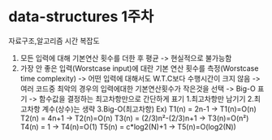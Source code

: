 ﻿# data-structures 1주차
자료구조,알고리즘 시간 복잡도
1. 모든 입력에 대해 기본연산 횟수를 더한 후 평균
    -> 현실적으로 불가능함
2. 가장 안 좋은 입력(Worstcase input)에 대란 기본 연산 횟수를 측정(Worstcase time complexity)
    -> 어떤 입력에 대해서도 W.T.C보다 수행시간이 크지 않음
    -> 여러 코드중 최악의 경우의 입력에대한 기본연산횟수가 작은것을 선택
    -> Big-O 표기
    -> 함수값을 결정하는 최고차항만으로 간단하게 표기
         1.최고차항만 남기기
         2.최고차항 계수(상수)는 생략
         3.Big-O(최고차항)
         Ex)
         T1(n) = 2n-1 -> T1(n)=O(n)
         T2(n) = 4n+1 -> T2(n)=O(n)
         T3(n) = (2/3)n²-(2/3)n+1 -> T3(n)=O(n²)
         T4(n) = 1 -> T4(n)=O(1)
         T5(n) = c*log2(N)+1 -> T5(n)=O(log2(N))
